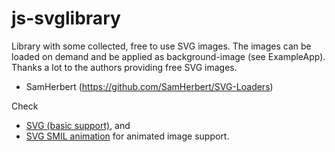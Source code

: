 # js-svglibrary
Library with some collected, free to use SVG images. The images can be loaded on demand and be applied as background-image (see ExampleApp). Thanks a lot to the authors providing free SVG images.
* SamHerbert (https://github.com/SamHerbert/SVG-Loaders)

Check
* <a href="http://caniuse.com/#feat=svg" target="_blank">SVG (basic support)</a>, and
* <a href="http://caniuse.com/#feat=svg-smil" target="_blank">SVG SMIL animation</a> for animated image support.